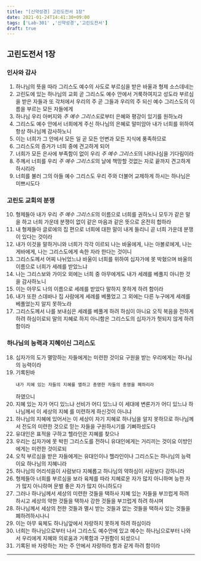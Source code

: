 ```yaml
---
title: "[신약성경] 고린도전서 1장"
date: 2021-01-24T14:41:30+09:00
tags: ['Lab-301' ,'신약성경','고린도전서']
draft: true
---
```

## 고린도전서 1장
### 인사와 감사 
1. 하나님의 뜻을 따라 그리스도 예수의 사도로 부르심을 받은 바울과 형제 소스데네는
2. 고린도에 있는 하나님의 교회 곧 그리스도 예수 안에서 거룩하여지고 성도라 부르심을 받은 자들과 또 각처에서
우리의 주 곧 그들과 우리의 주 되신 예수 그리스도의 이름을 부르는 모든 자들에게  
3. 하나님 우리 아버지와 *주 예수 그리스도*로부터 은혜와 평강이 있기를 원하노라
4. 그리스도 예수 안에서 너희에게 주신 하나님의 은혜로 말미암아 내가 너희를 위하여 항상 하나님께 감사하노니
5. 이는 너희가 그 안에서 모든 일 곧 모든 언변과 모든 지식에 풍족하므로
6. 그리스도의 증거가 너희 중에 견고하게 되어
7. 너희가 모든 은사에 부족함이 없이 우리 *주 예수 그리스도*의 나타나심을 기다림이라
8. 주께서 너희를 우리 *주 예수 그리스도*의 날에 책망할 것없는 자로 끝까지 견고하게 하시리라
9. 너희를 불러 그의 아들 예수 그리스도 우리 주와 더불어 교제하게 하시는 하나님은 미쁘시도다
### 고린도 교회의 분쟁
10. 형제들아 내가 우리 *주 예수 그리스도*의 이름으로 너희를 권하노니 모두가 같은 말을 하고 너희 가운데 분쟁이 없이 같은 마음과 같은 뜻으로 온전히 합하라
11. 내 형제들아 글로에의 집 편으로 너희에 대한 말이 내게 들리니 곧 너희 가운데 분쟁이 있다는 것이라
12. 내가 이것을 말하거니와 너희가 각각 이르되 나는 바울에게, 나는 아볼로에게, 나는 게바에게, 나는 그리스도에게 속한 자라 한다는 것이니
13. 그리스도께서 어찌 나뉘었느냐 바울이 너희를 위하여 십자가에 못 박혔으며 바울의 이름으로 너희가 세례를 받았느냐
14. 나는 그리스보와 가이오 외에는 너희 중 아무에게도 내가 세례를 베풀지 아니한 것을 감사하노니
15. 이는 아무도 나의 이름으로 세례를 받았다 말하지 못하게 하려 함이라
16. 내가 또한 스데바나 집 사람에게 세례를 베풀었고 그 외에는 다른 누구에게 세례를 베풀었는지 알지 못하노라
17. 그리스도께서 나를 보내심은 세례를 베풀게 하려 하심이 아니요 오직 복음을 전하게 하려 하심이로되 말의 지혜로 하지 아니함은 그리스도의 십자가가 헛되지 않게 하려 함이라
### 하나님의 능력과 지혜이신 그리스도
18. 십자가의 도가 멸망하는 자들에게는 미련한 것이요 구원을 받는 우리에게는 하나님의 능력이라
19. 기록된바
    ```
    내가 지혜 있는 자들의 지혜를 멸하고 총명한 자들의 총명을 폐하리라
    ```
    하였으니
20. 지혜 있는 자가 어디 있느냐 선비가 어디 있느냐 이 세대에 변론가가 어디 있느냐 하나님께서 이 세상의 지혜
를 미련하게 하신것이 아니냐  
21. 하나님의 지혜에 있어서는 이 세상이 자기 지혜로 하나님을 알지 못하므로 하나님께서 전도의 미련한 것으로 믿는 자들을 구원하시기를 기뻐하셨도다  
22. 유대인은 표적을 구하고 헬라인은 지혜를 찾으나
23. 우리는 십자가에 못 박힌 그리스도를 전하니 유대인에게는 거리끼는 것이요 이방인에게는 미련한 것이로되
24. 오직 부르심을 받은 자들에게는 유대인이나 헬라인이나 그리스도는 하나님의 능력이요 하나님의 지혜니라
25. 하나님의 어리석음이 사람보다 지혜롭고 하나님의 약하심이 사람보다 강하니라
26. 형제들아 너희를 부르심을 보라 육체를 따라 지혜로운 자가 많지 아니하며 능한 자가 많지 아니하며 문벌 좋은 자가 많지 아니하도다
27. 그러나 하나님께서 세상의 미련한 것들을 택하사 지혜 있는 자들을 부끄럽게 하려 하시고 세상의 약한 것들을 택하사
강한 것들을 부끄럽게 하려 하시며
28. 하나님께서 세상의 천한 것들과 멸시 받는 것들과 없는 것들을 택하사 있는 것들을 폐하려하시나니
29. 이는 아무 육체도 하나님앞에서 자랑하지 못하게 하려 하심이라
30. 너희는 하나님으로부터 나서 그리스도 예수안에 있고 예수는 하나님으로부터 나와서 우리에게 지혜와 의로움과 거룩함과 구원함이 되셨으니
31. 기록된 바 자랑하는 자는 주 안에서 자랑하라 함과 같게 하려 함이라
***
    